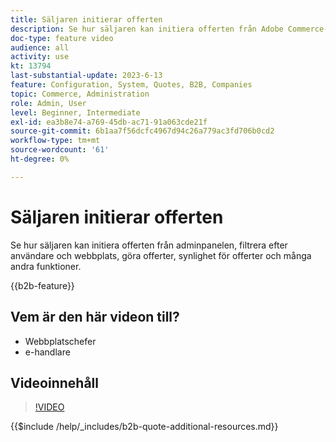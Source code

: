 ```yaml
---
title: Säljaren initierar offerten
description: Se hur säljaren kan initiera offerten från Adobe Commerce-administratören
doc-type: feature video
audience: all
activity: use
kt: 13794
last-substantial-update: 2023-6-13
feature: Configuration, System, Quotes, B2B, Companies
topic: Commerce, Administration
role: Admin, User
level: Beginner, Intermediate
exl-id: ea3b8e74-a769-45db-ac71-91a063cde21f
source-git-commit: 6b1aa7f56dcfc4967d94c26a779ac3fd706b0cd2
workflow-type: tm+mt
source-wordcount: '61'
ht-degree: 0%

---
```


# Säljaren initierar offerten

Se hur säljaren kan initiera offerten från adminpanelen, filtrera efter användare och webbplats, göra offerter, synlighet för offerter och många andra funktioner.

{{b2b-feature}}

## Vem är den här videon till?

- Webbplatschefer
- e-handlare

## Videoinnehåll

>[!VIDEO](https://video.tv.adobe.com/v/3420390?learn=on)

{{$include /help/_includes/b2b-quote-additional-resources.md}}
